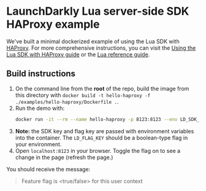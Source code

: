 # LaunchDarkly Lua server-side SDK HAProxy example

We've built a minimal dockerized example of using the Lua SDK with [HAProxy](https://www.haproxy.org/). For more comprehensive instructions, you can visit the [Using the Lua SDK with HAProxy guide](https://docs.launchdarkly.com/guides/sdk/haproxy) or the [Lua reference guide](https://docs.launchdarkly.com/sdk/server-side/lua).

## Build instructions

1. On the command line from the **root** of the repo, build the image from this directory with `docker build -t hello-haproxy -f ./examples/hello-haproxy/Dockerfile .`.
2. Run the demo with:  
    ```bash
    docker run -it --rm --name hello-haproxy -p 8123:8123 --env LD_SDK_KEY="my-sdk-key" --env LD_FLAG_KEY="my-boolean-flag" hello-haproxy
    ```
3. **Note:** the SDK key and flag key are passed with environment variables into the container. The `LD_FLAG_KEY` should be a boolean-type flag in your environment.
4. Open `localhost:8123` in your browser. Toggle the flag on to see a change in the page (refresh the page.)

You should receive the message: 
> Feature flag is <true/false> for this user context

